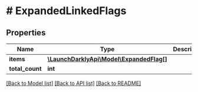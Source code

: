 # # ExpandedLinkedFlags

## Properties

Name | Type | Description | Notes
------------ | ------------- | ------------- | -------------
**items** | [**\LaunchDarklyApi\Model\ExpandedFlag[]**](ExpandedFlag.md) |  |
**total_count** | **int** |  |

[[Back to Model list]](../../README.md#models) [[Back to API list]](../../README.md#endpoints) [[Back to README]](../../README.md)
